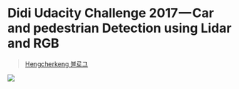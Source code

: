 # Didi Udacity Challenge 2017 — Car and pedestrian Detection using Lidar and RGB

> [Hengcherkeng 블로그](https://medium.com/@hengcherkeng/part-1-didi-udacity-challenge-2017-car-and-pedestrian-detection-using-lidar-and-rgb-fff616fc63e8)

![](https://cdn-images-1.medium.com/max/1200/1*MSL1lX9Zkq0GTfu_RsMegw.png)

